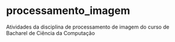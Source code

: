# processamento_imagem
 Atividades da disciplina de processamento de imagem do curso de Bacharel de Ciência da Computação
